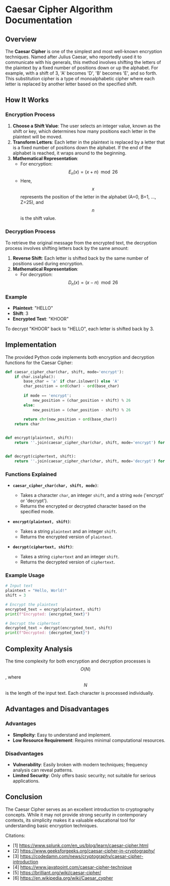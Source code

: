 # Caesar Cipher Algorithm Documentation

## Overview

The **Caesar Cipher** is one of the simplest and most well-known encryption techniques. Named after Julius Caesar, who reportedly used it to communicate with his generals, this method involves shifting the letters of the plaintext by a fixed number of positions down or up the alphabet. For example, with a shift of 3, 'A' becomes 'D', 'B' becomes 'E', and so forth. This substitution cipher is a type of monoalphabetic cipher where each letter is replaced by another letter based on the specified shift.

## How It Works

### Encryption Process

1. **Choose a Shift Value**: The user selects an integer value, known as the shift or key, which determines how many positions each letter in the plaintext will be moved.
2. **Transform Letters**: Each letter in the plaintext is replaced by a letter that is a fixed number of positions down the alphabet. If the end of the alphabet is reached, it wraps around to the beginning.
3. **Mathematical Representation**:
   - For encryption: 
     $$
     E_n(x) = (x + n) \mod 26
     $$
   - Here, $$x$$ represents the position of the letter in the alphabet (A=0, B=1, ..., Z=25), and $$n$$ is the shift value.

### Decryption Process

To retrieve the original message from the encrypted text, the decryption process involves shifting letters back by the same amount:

1. **Reverse Shift**: Each letter is shifted back by the same number of positions used during encryption.
2. **Mathematical Representation**:
   - For decryption:
     $$
     D_n(x) = (x - n) \mod 26
     $$

### Example

- **Plaintext**: "HELLO"
- **Shift**: 3
- **Encrypted Text**: "KHOOR"

To decrypt "KHOOR" back to "HELLO", each letter is shifted back by 3.

## Implementation

The provided Python code implements both encryption and decryption functions for the Caesar Cipher:

```python
def caesar_cipher_char(char, shift, mode='encrypt'):
    if char.isalpha():
        base_char = 'a' if char.islower() else 'A'
        char_position = ord(char) - ord(base_char)
        
        if mode == 'encrypt':
            new_position = (char_position + shift) % 26
        else:
            new_position = (char_position - shift) % 26
        
        return chr(new_position + ord(base_char))
    return char


def encrypt(plaintext, shift):
    return ''.join(caesar_cipher_char(char, shift, mode='encrypt') for char in plaintext)


def decrypt(ciphertext, shift):
    return ''.join(caesar_cipher_char(char, shift, mode='decrypt') for char in ciphertext)
```

### Functions Explained

- **`caesar_cipher_char(char, shift, mode)`**: 
  - Takes a character `char`, an integer `shift`, and a string `mode` ('encrypt' or 'decrypt').
  - Returns the encrypted or decrypted character based on the specified mode.

- **`encrypt(plaintext, shift)`**: 
  - Takes a string `plaintext` and an integer `shift`.
  - Returns the encrypted version of `plaintext`.

- **`decrypt(ciphertext, shift)`**: 
  - Takes a string `ciphertext` and an integer `shift`.
  - Returns the decrypted version of `ciphertext`.

### Example Usage

```python
# Input text
plaintext = "Hello, World!"
shift = 3

# Encrypt the plaintext
encrypted_text = encrypt(plaintext, shift)
print(f"Encrypted: {encrypted_text}")

# Decrypt the ciphertext
decrypted_text = decrypt(encrypted_text, shift)
print(f"Decrypted: {decrypted_text}")
```

## Complexity Analysis

The time complexity for both encryption and decryption processes is $$O(N)$$, where $$N$$ is the length of the input text. Each character is processed individually.

## Advantages and Disadvantages

### Advantages
- **Simplicity**: Easy to understand and implement.
- **Low Resource Requirement**: Requires minimal computational resources.

### Disadvantages
- **Vulnerability**: Easily broken with modern techniques; frequency analysis can reveal patterns.
- **Limited Security**: Only offers basic security; not suitable for serious applications.

## Conclusion

The Caesar Cipher serves as an excellent introduction to cryptography concepts. While it may not provide strong security in contemporary contexts, its simplicity makes it a valuable educational tool for understanding basic encryption techniques.

Citations:
   - [1] https://www.splunk.com/en_us/blog/learn/caesar-cipher.html
   - [2] https://www.geeksforgeeks.org/caesar-cipher-in-cryptography/
   - [3] https://codedamn.com/news/cryptography/caesar-cipher-introduction
   - [4] https://www.javatpoint.com/caesar-cipher-technique
   - [5] https://brilliant.org/wiki/caesar-cipher/
   - [6] https://en.wikipedia.org/wiki/Caesar_cypher
